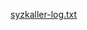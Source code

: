 [syzkaller-log.txt](https://github.com/chenxiaosonggithub/tmp/blob/master/xfs/xfs-metadata-io-error-in-xfs_trans_read_buf_map/syzkaller-log.txt)

